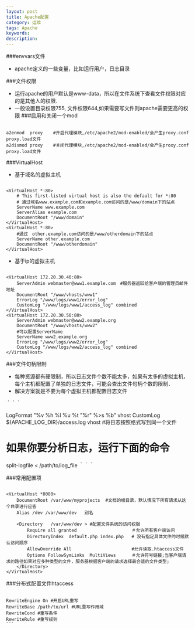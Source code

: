 ```yaml
---
layout: post
title: Apache配置
category: 运维
tags: Apache
keywords: 
description: 
---
```

###envvars文件

- apache定义的一些变量，比如运行用户，日志目录

###文件权限

- 运行apache的用户默认是www-data，所以在文件系统下查看文件权限对应的是其他人的权限.
- 一般设置目录权限755, 文件权限644,如果需要写文件则apache需要更高的权限
###启用和关闭一个mod

```

a2enmod  proxy    #开启代理模块,/etc/apache2/mod-enabled/会产生proxy.conf  proxy.load文件
a2dismod proxy    #关闭代理模块,/etc/apache2/mod-enabled/会产生proxy.conf  proxy.load文件
```

###VirtualHost

- 基于域名的虚拟主机 

```

<VirtualHost *:80>
    # This first-listed virtual host is also the default for *:80
    # 通过域名www.example.com和example.com访问的是/www/domain下的站点
    ServerName www.example.com
    ServerAlias example.com 
    DocumentRoot "/www/domain"
</VirtualHost>
<VirtualHost *:80>
	#通过　other.example.com访问的是/www/otherdomain下的站点
    ServerName other.example.com
    DocumentRoot "/www/otherdomain"
</VirtualHost>
```

- 基于ip的虚拟主机 


```

<VirtualHost 172.20.30.40:80>
    ServerAdmin webmaster@www1.example.com　#服务器返回给客户端的管理员邮件地址
    DocumentRoot "/www/vhosts/www1"
    ErrorLog "/www/logs/www1/error_log"
    CustomLog "/www/logs/www1/access_log" combined
</VirtualHost>
<VirtualHost 172.20.30.50:80>
    ServerAdmin webmaster@www2.example.org
    DocumentRoot "/www/vhosts/www2"
    #可以配置ServerName
    ServerName www2.example.org
    ErrorLog "/www/logs/www2/error_log"
    CustomLog "/www/logs/www2/access_log" combined
</VirtualHost>
```

###文件句柄限制

- 每种资源都有硬限制，所以日志文件个数不能太多，如果有太多的虚拟主机，每个主机都配置了单独的日志文件，可能会查出文件句柄个数的限制．
- 解决方案就是不要为每个虚拟主机都配置日志文件

｀｀｀

LogFormat "%v %h %l %u %t \"%r\" %>s %b" vhost
CustomLog  ${APACHE_LOG_DIR}/access.log vhost  #将日志按照格式写到同一个文件
# 如果你要分析日志，运行下面的命令
split-logfile < /path/to/log_file
｀｀｀

###常用配置项

```

<VirtualHost *8080>
	DocumentRoot /var/www/myprojects  #文档的根目录，默认情况下所有请求从这个目录进行应答
	Alias /dev /var/www/dev   别名

	<Directory   /var/www/dev > #配置文件系统的访问权限
		Require all granted                     ＃允许所有客户端访问
		DirectoryIndex  default.php index.php   # 没有指定具体文件的时候默认访问顺序
		AllowOverride All                       #允许读取.htaccess文件
		Options FollowSymLinks  MultiViews      ＃允许符号链接;当客户端请求的路径如果对应多种类型的文件，服务器根据客户端的请求选择最合适的文件类型;
	</Directory>
</VirtualHost>
```

###分布式配置文件htaccess

````

RewriteEngine On #开启URL重写
RewriteBase /path/to/url #URL重写作用域
RewriteCond #重写条件
RewriteRule #重写规则
```
